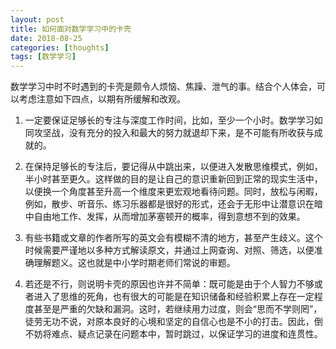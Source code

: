 ```yaml
---
layout: post
title: 如何面对数学学习中的卡壳
date: 2018-08-25
categories: [thoughts]
tags: [数学学习]
---
```


数学学习中时不时遇到的卡壳是颇令人烦恼、焦躁、泄气的事。结合个人体会，可以考虑注意如下四点，以期有所缓解和改观。

1. 一定要保证足够长的专注与深度工作时间，比如，至少一个小时。数学学习如同攻坚战，没有充分的投入和最大的努力就退却下来，是不可能有所收获与成就的。

2. 在保持足够长的专注后，要记得从中跳出来，以便进入发散思维模式，例如，半小时甚至更久。这样做的目的是让自己的意识重新回到正常的现实生活中，以便换一个角度甚至升高一个维度来更宏观地看待问题。同时，放松与闲暇，例如，散步、听音乐、练习乐器都是很好的形式，还会于无形中让潜意识在暗中自由地工作、发挥，从而增加茅塞顿开的概率，得到意想不到的效果。

3. 有些书籍或文章的作者所写的英文会有模糊不清的地方，甚至产生歧义。这个时候需要严谨地以多种方式解读原文，并通过上网查询、对照、筛选，以便准确理解题义。这也就是中小学时期老师们常说的审题。

4. 若还是不行，则说明卡壳的原因也许并不简单：既可能是由于个人智力不够或者进入了思维的死角，也有很大的可能是在知识储备和经验积累上存在一定程度甚至是严重的欠缺和漏洞。这时，若继续用力过度，则会“思而不学则罔”，徒劳无功不说，对原本良好的心境和坚定的自信心也是不小的打击。因此，倒不妨将难点、疑点记录在问题本中，暂时跳过，以保证学习的进度和连贯性。
